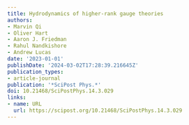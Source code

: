 ```yaml
---
title: Hydrodynamics of higher-rank gauge theories
authors:
- Marvin Qi
- Oliver Hart
- Aaron J. Friedman
- Rahul Nandkishore
- Andrew Lucas
date: '2023-01-01'
publishDate: '2024-03-02T17:28:39.216645Z'
publication_types:
- article-journal
publication: '*SciPost Phys.*'
doi: 10.21468/SciPostPhys.14.3.029
links:
- name: URL
  url: https://scipost.org/10.21468/SciPostPhys.14.3.029
---
```

